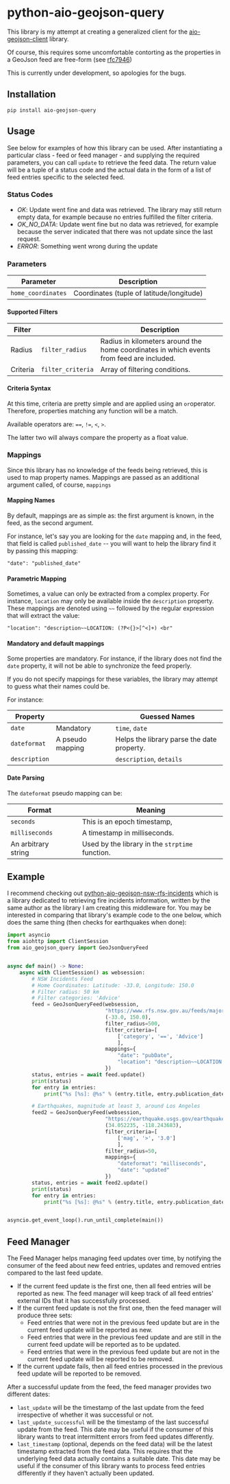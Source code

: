 # python-aio-geojson-query

This library is my attempt at creating a generalized client for the [aio-geojson-client](https://github.com/exxamalte/python-aio-geojson-client) library.

Of course, this requires some uncomfortable contorting as the properties in a GeoJson feed are free-form (see [rfc7946](https://tools.ietf.org/html/rfc7946))

This is currently under development, so apologies for the bugs.

## Installation
`pip install aio-geojson-query`

## Usage
See below for examples of how this library can be used. After instantiating a 
particular class - feed or feed manager - and supplying the required parameters, 
you can call `update` to retrieve the feed data. The return value 
will be a tuple of a status code and the actual data in the form of a list of 
feed entries specific to the selected feed.

### Status Codes

* _OK_: Update went fine and data was retrieved. The library may still 
  return empty data, for example because no entries fulfilled the filter 
  criteria.
* _OK_NO_DATA_: Update went fine but no data was retrieved, for example 
  because the server indicated that there was not update since the last request.
* _ERROR_: Something went wrong during the update

### Parameters

| Parameter          | Description                               |
|--------------------|-------------------------------------------|
| `home_coordinates` | Coordinates (tuple of latitude/longitude) |

#### Supported Filters

| Filter   |                   | Description                                                  |
| -------- | ----------------- | ------------------------------------------------------------ |
| Radius   | `filter_radius`   | Radius in kilometers around the home coordinates in which events from feed are included. |
| Criteria | `filter_criteria` | Array of filtering conditions.                               |

#### Criteria Syntax

At this time, criteria are pretty simple and are applied using an `or`operator. Therefore, properties matching any function will be a match.

Available operators are: `==`, `!=`, `<`, `>`.

The latter two will always compare the property as a float value.

### Mappings

Since this library has no knowledge of the feeds being retrieved, this is used to map property names. Mappings are passed as an additional argument called, of course, `mappings`

#### Mapping Names

By default, mappings are as simple as: the first argument is known, in the feed, as the second argument.

For instance, let's say you are looking for the `date` mapping and, in the feed, that field is called `published_date` -- you will want to help the library find it by passing this mapping:

`"date": "published_date"`

#### Parametric Mapping

Sometimes, a value can only be extracted from a complex property. For instance, `location` may only be available inside the `description` property. These mappings are denoted using `~~` followed by the regular expression that will extract the value:

`"location": "description~~LOCATION: (?P<{}>[^<]+) <br"`

#### Mandatory and default mappings

Some properties are mandatory. For instance, if the library does not find the `date` property, it will not be able to synchronize the feed properly.

If you do not specify mappings for these variables, the library may attempt to guess what their names could be.

For instance:

| Property      |                  | Guessed Names                              |
| ------------- | ---------------- | ------------------------------------------ |
| `date`        | Mandatory        | `time`, `date`                             |
| `dateformat`  | A pseudo mapping | Helps the library parse the date property. |
| `description` |                  | `description`, `details`                   |

#### Date Parsing

The `dateformat` pseudo mapping can be:

| Format              |      | Meaning                                         |
| ------------------- | ---- | ----------------------------------------------- |
| `seconds`           |      | This is an epoch timestamp,                     |
| `milliseconds`      |      | A timestamp in milliseconds.                    |
| An arbitrary string |      | Used by the library in the `strptime` function. |

## Example

I recommend checking out [python-aio-geojson-nsw-rfs-incidents](https://github.com/exxamalte/python-aio-geojson-nsw-rfs-incidents) which is a library dedicated to retrieving fire incidents information, written by the same author as the library I am creating this middleware for. You may be interested in comparing that library's example code to the one below, which does the same thing (then checks for earthquakes when done):

```python
import asyncio
from aiohttp import ClientSession
from aio_geojson_query import GeoJsonQueryFeed


async def main() -> None:
    async with ClientSession() as websession:
        # NSW Incidents Feed
        # Home Coordinates: Latitude: -33.0, Longitude: 150.0
        # Filter radius: 50 km
        # Filter categories: 'Advice'
        feed = GeoJsonQueryFeed(websession,
                                "https://www.rfs.nsw.gov.au/feeds/majorIncidents.json",
                                (-33.0, 150.0),
                                filter_radius=500,
                                filter_criteria=[
                                    ['category', '==', 'Advice']
                                    ],
                                mappings={
                                    "date": "pubDate",
                                    "location": "description~~LOCATION: (?P<{}>[^<]+) <br"
                                })
        status, entries = await feed.update()
        print(status)
        for entry in entries:
            print("%s [%s]: @%s" % (entry.title, entry.publication_date, entry.location))

        # Earthquakes, magnitude at least 3, around Los Angeles
        feed2 = GeoJsonQueryFeed(websession,
                                "https://earthquake.usgs.gov/earthquakes/feed/v1.0/summary/all_month.geojson",
                                (34.052235, -118.243683),
                                filter_criteria=[
                                    ['mag', '>', '3.0']
                                    ],
                                filter_radius=50,
                                mappings={
                                    "dateformat": "milliseconds",
                                    "date": "updated"
                                })
        status, entries = await feed2.update()
        print(status)
        for entry in entries:
            print("%s [%s]: @%s" % (entry.title, entry.publication_date, entry.title))


asyncio.get_event_loop().run_until_complete(main())
```


## Feed Manager

The Feed Manager helps managing feed updates over time, by notifying the 
consumer of the feed about new feed entries, updates and removed entries 
compared to the last feed update.

* If the current feed update is the first one, then all feed entries will be 
  reported as new. The feed manager will keep track of all feed entries' 
  external IDs that it has successfully processed.
* If the current feed update is not the first one, then the feed manager will 
  produce three sets:
  * Feed entries that were not in the previous feed update but are in the 
    current feed update will be reported as new.
  * Feed entries that were in the previous feed update and are still in the 
    current feed update will be reported as to be updated.
  * Feed entries that were in the previous feed update but are not in the 
    current feed update will be reported to be removed.
* If the current update fails, then all feed entries processed in the previous
  feed update will be reported to be removed.

After a successful update from the feed, the feed manager provides two
different dates:

* `last_update` will be the timestamp of the last update from the feed 
  irrespective of whether it was successful or not.
* `last_update_successful` will be the timestamp of the last successful update 
  from the feed. This date may be useful if the consumer of this library wants 
  to treat intermittent errors from feed updates differently.
* `last_timestamp` (optional, depends on the feed data) will be the latest 
  timestamp extracted from the feed data. 
  This requires that the underlying feed data actually contains a suitable 
  date. This date may be useful if the consumer of this library wants to 
  process feed entries differently if they haven't actually been updated.
